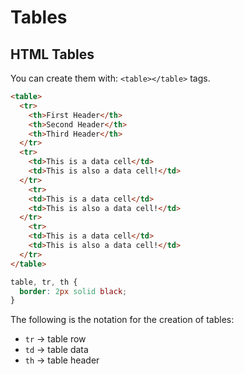 # Tables

## HTML Tables

You can create them with: `<table></table>` tags.


```html
<table>
  <tr>
    <th>First Header</th>
    <th>Second Header</th>
    <th>Third Header</th>
  </tr>
  <tr>
    <td>This is a data cell</td>
    <td>This is also a data cell!</td>
  </tr>
    <tr>
    <td>This is a data cell</td>
    <td>This is also a data cell!</td>
  </tr>
    <tr>
    <td>This is a data cell</td>
    <td>This is also a data cell!</td>
  </tr>
</table>
```

```css
table, tr, th {
  border: 2px solid black;
}
```

The following is the notation for the creation of tables:
- `tr` -> table row
- `td` -> table data
- `th` -> table header

